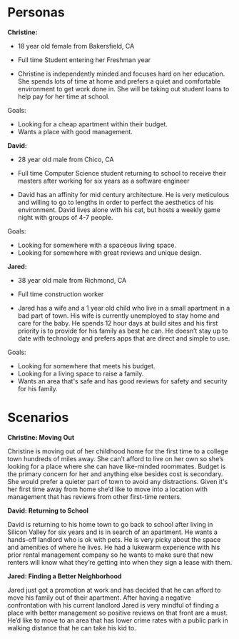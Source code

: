# Personas

**Christine:**

- 18 year old female from Bakersfield, CA

- Full time Student entering her Freshman year

- Christine is independently minded and focuses hard on her education. She spends lots of time at home and prefers a quiet and comfortable environment to get work done in. She will be taking out student loans to help pay for her time at school.

Goals:
  - Looking for a cheap apartment within their budget.
  - Wants a place with good management.

**David:**

- 28 year old male from Chico, CA

- Full time Computer Science student returning to school to receive their masters after working for six years as a software engineer

- David has an affinity for mid century architecture. He is very meticulous and willing to go to lengths in order to perfect the aesthetics of his environment. David lives alone with his cat, but hosts a weekly game night with groups of 4-7 people.

Goals:
  - Looking for somewhere with a spaceous living space.
  - Looking for somewhere with great reviews and unique design.

**Jared:**

- 38 year old male from Richmond, CA

- Full time construction worker

- Jared has a wife and a 1 year old child who live in a small apartment in a bad part of town. His wife is currently unemployed to stay home and care for the baby. He spends 12 hour days at build sites and his first priority is to provide for his family as best he can. He doesn’t stay up to date with technology and prefers apps that are direct and simple to use.

Goals:
  - Looking for somewhere that meets his budget.
  - Looking for a living space to raise a family.
  - Wants an area that's safe and has good reviews for safety and security for his family.

# Scenarios

**Christine: Moving Out**

Christine is moving out of her childhood home for the first time to a college town hundreds of miles away. She can’t afford to live on her own so she’s looking for a place where she can have like-minded roommates. Budget is the primary concern for her and anything else besides cost is secondary. She would prefer a quieter part of town to avoid any distractions. Given it's her first time away from home she’d like to move into a location with management that has reviews from other first-time renters.

**David: Returning to School**

David is returning to his home town to go back to school after living in Silicon Valley for six years and is in search of an apartment. He wants a hands-off landlord who is ok with pets. He is very picky about the space and amenities of where he lives. He had a lukewarm experience with his prior rental management company so he wants to make sure that new renters will know what they’re getting into when they sign a lease with them.

**Jared: Finding a Better Neighborhood**

Jared just got a promotion at work and has decided that he can afford to move his family out of their apartment. After having a negative confrontation with his current landlord Jared is very mindful of finding a place with better management so positive reviews on that front are a must. He’d like to move to an area that has lower crime rates with a public park in walking distance that he can take his kid to.
